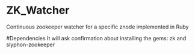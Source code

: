 ZK_Watcher
==========

Continuous zookeeper watcher for a specific znode implemented in Ruby

#Dependencies
It will ask confirmation about installing the gems: zk and slyphon-zookeeper
